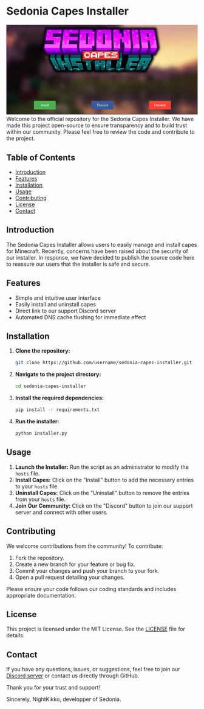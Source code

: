 # Sedonia Capes Installer 
![Sedonia Capes Installer UI](image.png)
Welcome to the official repository for the Sedonia Capes Installer. We have made this project open-source to ensure transparency and to build trust within our community. Please feel free to review the code and contribute to the project.

## Table of Contents

- [Introduction](#introduction)
- [Features](#features)
- [Installation](#installation)
- [Usage](#usage)
- [Contributing](#contributing)
- [License](#license)
- [Contact](#contact)

## Introduction

The Sedonia Capes Installer allows users to easily manage and install capes for Minecraft. Recently, concerns have been raised about the security of our installer. In response, we have decided to publish the source code here to reassure our users that the installer is safe and secure.

## Features

- Simple and intuitive user interface
- Easily install and uninstall capes
- Direct link to our support Discord server
- Automated DNS cache flushing for immediate effect


## Installation

1. **Clone the repository:**
   ```sh
   git clone https://github.com/username/sedonia-capes-installer.git
   ```
2. **Navigate to the project directory:**
   ```sh
   cd sedonia-capes-installer
   ```
3. **Install the required dependencies:**
   ```sh
   pip install -r requirements.txt
   ```
4. **Run the installer:**
   ```sh
   python installer.py
   ```

## Usage

1. **Launch the Installer:** Run the script as an administrator to modify the `hosts` file.
2. **Install Capes:** Click on the "Install" button to add the necessary entries to your `hosts` file.
3. **Uninstall Capes:** Click on the "Uninstall" button to remove the entries from your `hosts` file.
4. **Join Our Community:** Click on the "Discord" button to join our support server and connect with other users.

## Contributing

We welcome contributions from the community! To contribute:

1. Fork the repository.
2. Create a new branch for your feature or bug fix.
3. Commit your changes and push your branch to your fork.
4. Open a pull request detailing your changes.

Please ensure your code follows our coding standards and includes appropriate documentation.

## License

This project is licensed under the MIT License. See the [LICENSE](LICENSE) file for details.

## Contact

If you have any questions, issues, or suggestions, feel free to join our [Discord server](https://discord.gg/VVYrFkV5wv) or contact us directly through GitHub.

Thank you for your trust and support!

Sincerely,
NightKikko, developper of Sedonia.
